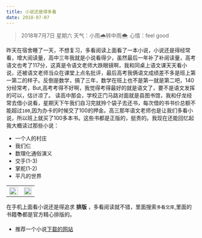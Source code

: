 ```yaml
---
title: 小说还是得多看
date: 2018-07-07
---
```


> 2018年7月7日 星期六 天气：小雨🌧转中雨🌨 心情：feel good

昨天在宿舍睡了一天，不想复习，多看阅读上面看了一本小说，小说还是得经常看，增大阅读量，高中三年我就是小说看得少，虽然最后一年补了补阅读量，高考语文也考了117分，这真是令语文老师大跌眼镜啊，我和同桌上语文课天天看小说，还被语文老师当众在课堂上点名批评，最后高考我俩语文成绩差不多是班上第一第二的样子。反倒是数学，搞了三年，数学在班上也不是第一就是第二吧，140分经常考，But,高考考得不好啊，我觉得考得最好的就是语文了，要不是语文发挥的可以，估计凉了。
读高中那会，学校正门马路对面就是县图书馆，我和仔龙经常去借小说看，星期天下午我们自习完就拎个袋子去还书，每次借的书书价总额不能超过` 100 `,因为办卡的时候交了100的押金。高三那年语文老师也是让我们多看小说，所以班上就买了100多本书。这些书都是正版的，挺贵的。我现在还能回忆起我大概读过那些小说：

- 一个人的村庄
- 我们仨
- 数理化通俗演义
- 交手(1-3)
- 掌舵(1-2)
- 平凡的世界

<table>
<th><img src="https://github.com/ourfor/diary/blob/master/Picture/photo/I01052398.jpg" align=left width=100% height=40%></th>
<th><img src="https://github.com/ourfor/diary/blob/master/Picture/photo/I01052399.jpg" align=center width=100% height=40%></th>
</table>

在手机上面看小说还是得追求 **排版** ，多看阅读就不错，里面搜索` 多看文库 `,里面的书籍📚都是官方精心排版的。

- 推荐一个小说[下载的网站](https://mebook.cc)

